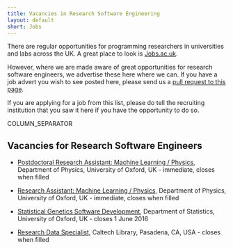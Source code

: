 ```yaml
---
title: Vacancies in Research Software Engineering
layout: default
short: Jobs
---
```


There are regular opportunities for programming researchers in universities and labs across the UK.
A great place to look is [Jobs.ac.uk](http://www.jobs.ac.uk/).

However, where we are made aware of great opportunities for research software engineers, we advertise these here where we can. If you have a job advert you wish to see posted here, please send us a [pull request to this page](https://github.com/UKRSE/UKRSE.github.io/blob/master/jobs.md).

If you are applying for a job from this list, please do tell the recruiting institution that you saw it here if you have the opportunity to do so.

COLUMN_SEPARATOR

Vacancies for Research Software Engineers
-----------------------

<!--- *There are no vacancies that we know of at present. Please let us know if you have one.* -->

<!---
Job listing format. Earlier closing dates first.

* [<Job Title>](<link>), <institution>, <location>, <country> - closes <day> <month> <year>
-->

* [Postdoctoral Research Assistant: Machine Learning / Physics](http://users.ox.ac.uk/~phys1195/MachineLearning_Physics_Positions_Oxford_2.pdf), Department of Physics, University of Oxford, UK - immediate, closes when filled

* [Research Assistant: Machine Learning / Physics](http://users.ox.ac.uk/~phys1195/MachineLearning_Physics_Positions_Oxford_2.pdf), Department of Physics, University of Oxford, UK - immediate, closes when filled

* [Statistical Genetics Software Development](https://www.recruit.ox.ac.uk/pls/hrisliverecruit/erq_jobspec_version_4.display_form?p_company=10&p_internal_external=E&p_display_in_irish=N&p_process_type=&p_applicant_no=&p_form_profile_detail=&p_display_apply_ind=Y&p_refresh_search=Y&p_recruitment_id=122924), Department of Statistics, University of Oxford, UK - closes 1 June 2016

* [Research Data Specialist](https://library.caltech.edu/about/jobs/ResearchDataSpecialist.html), Caltech Library, Pasadena, CA, USA - closes when filled
